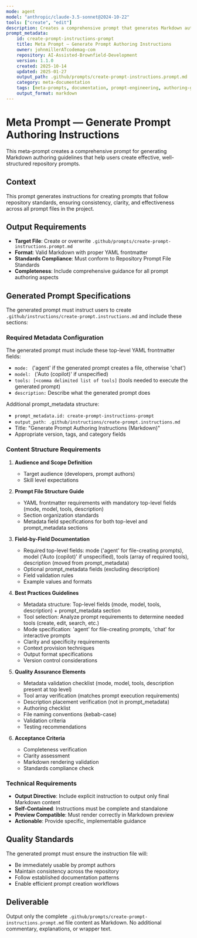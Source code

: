 ```yaml
---
mode: agent
model: "anthropic/claude-3.5-sonnet@2024-10-22"
tools: ["create", "edit"]
description: Creates a comprehensive prompt that generates Markdown authoring guidelines for creating effective repository prompts
prompt_metadata:
	id: create-prompt-instructions-prompt
	title: Meta Prompt — Generate Prompt Authoring Instructions
	owner: johnmillerATcodemag-com
	repository: AI-Assisted-Brownfield-Development
	version: 1.1.0
	created: 2025-10-14
	updated: 2025-01-27
	output_path: .github/prompts/create-prompt-instructions.prompt.md
	category: meta-documentation
	tags: [meta-prompts, documentation, prompt-engineering, authoring-guidelines]
	output_format: markdown
---
```


# Meta Prompt — Generate Prompt Authoring Instructions

This meta-prompt creates a comprehensive prompt for generating Markdown authoring guidelines that help users create effective, well-structured repository prompts.

## Context

This prompt generates instructions for creating prompts that follow repository standards, ensuring consistency, clarity, and effectiveness across all prompt files in the project.

## Output Requirements

- **Target File**: Create or overwrite `.github/prompts/create-prompt-instructions.prompt.md`
- **Format**: Valid Markdown with proper YAML frontmatter
- **Standards Compliance**: Must conform to Repository Prompt File Standards
- **Completeness**: Include comprehensive guidance for all prompt authoring aspects

## Generated Prompt Specifications

The generated prompt must instruct users to create `.github/instructions/create-prompt.instructions.md` and include these sections:

### Required Metadata Configuration

The generated prompt must include these top-level YAML frontmatter fields:
- `mode: ` ('agent' if the generated prompt creates a file, otherwise 'chat')
- `model: ` ('Auto (copilot)' if unspecified)
- `tools: [<comma delimited list of tools]` (tools needed to execute the generated prompt)
- `description:` Describe what the generated prompt does

Additional prompt_metadata structure:
- `prompt_metadata.id: create-prompt-instructions-prompt`
- `output_path: .github/instructions/create-prompt.instructions.md`
- Title: "Generate Prompt Authoring Instructions (Markdown)"
- Appropriate version, tags, and category fields

### Content Structure Requirements

1. **Audience and Scope Definition**
   - Target audience (developers, prompt authors)
   - Skill level expectations

2. **Prompt File Structure Guide**
   - YAML frontmatter requirements with mandatory top-level fields (mode, model, tools, description)
   - Section organization standards
   - Metadata field specifications for both top-level and prompt_metadata sections

3. **Field-by-Field Documentation**
   - Required top-level fields: mode ('agent' for file-creating prompts), model ('Auto (copilot)' if unspecified), tools (array of required tools), description (moved from prompt_metadata)
   - Optional prompt_metadata fields (excluding description)
   - Field validation rules
   - Example values and formats

4. **Best Practices Guidelines**
   - Metadata structure: Top-level fields (mode, model, tools, description) + prompt_metadata section
   - Tool selection: Analyze prompt requirements to determine needed tools (create, edit, search, etc.)
   - Mode specification: 'agent' for file-creating prompts, 'chat' for interactive prompts
   - Clarity and specificity requirements
   - Context provision techniques
   - Output format specifications
   - Version control considerations

5. **Quality Assurance Elements**
   - Metadata validation checklist (mode, model, tools, description present at top level)
   - Tool array verification (matches prompt execution requirements)
   - Description placement verification (not in prompt_metadata)
   - Authoring checklist
   - File naming conventions (kebab-case)
   - Validation criteria
   - Testing recommendations

6. **Acceptance Criteria**
   - Completeness verification
   - Clarity assessment
   - Markdown rendering validation
   - Standards compliance check

### Technical Requirements

- **Output Directive**: Include explicit instruction to output only final Markdown content
- **Self-Contained**: Instructions must be complete and standalone
- **Preview Compatible**: Must render correctly in Markdown preview
- **Actionable**: Provide specific, implementable guidance

## Quality Standards

The generated prompt must ensure the instruction file will:
- Be immediately usable by prompt authors
- Maintain consistency across the repository
- Follow established documentation patterns
- Enable efficient prompt creation workflows

## Deliverable

Output only the complete `.github/prompts/create-prompt-instructions.prompt.md` file content as Markdown. No additional commentary, explanations, or wrapper text.
